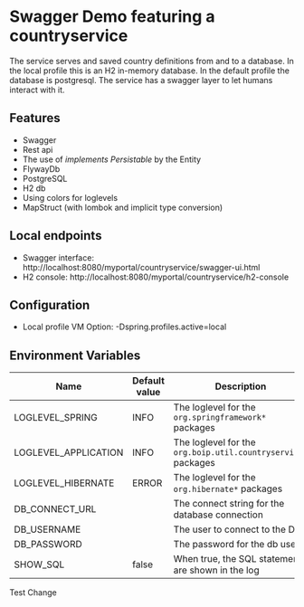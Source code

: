 # Swagger Demo featuring a countryservice
The service serves and saved country definitions from and to a database.
In the local profile this is an H2 in-memory database.
In the default profile the database is postgresql.
The service has a swagger layer to let humans interact with it.

## Features
- Swagger
- Rest api
- The use of *implements Persistable* by the Entity
- FlywayDb
- PostgreSQL
- H2 db
- Using colors for loglevels
- MapStruct (with lombok and implicit type conversion)

## Local endpoints
 - Swagger interface: http://localhost:8080/myportal/countryservice/swagger-ui.html
 - H2 console: http://localhost:8080/myportal/countryservice/h2-console


## Configuration
 - Local profile VM Option: -Dspring.profiles.active=local


## Environment Variables

| Name                 | Default value | Description |
|----------------------|---------------| ---- |
| LOGLEVEL_SPRING      | INFO          | The loglevel for the `org.springframework*` packages
| LOGLEVEL_APPLICATION | INFO          | The loglevel for the `org.boip.util.countryservice*` packages
| LOGLEVEL_HIBERNATE   | ERROR         | The loglevel for the `org.hibernate*` packages
| DB_CONNECT_URL       |               | The connect string for the database connection
| DB_USERNAME          |               | The user to connect to the DB
| DB_PASSWORD          |               | The password for the db user.
| SHOW_SQL             | false         | When true,  the SQL statements are  shown in the log

Test Change


